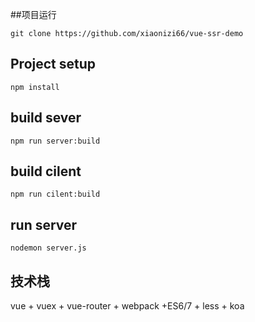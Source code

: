 
##项目运行
```
git clone https://github.com/xiaonizi66/vue-ssr-demo  
```
## Project setup
```
npm install
```
## build sever
```
npm run server:build
```
## build cilent
```
npm run cilent:build
```
## run server
```
nodemon server.js
```

## 技术栈

vue + vuex + vue-router + webpack +ES6/7 + less + koa
